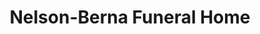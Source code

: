 ---
title: "Nelson-Berna Funeral Home"
url: /fayetteville/nelson-berna-funeral-home/
shop: Bestattungen
---
